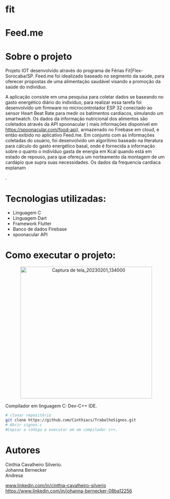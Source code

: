 # fit
# Feed.me

# Sobre o projeto
Projeto IOT desenvolvido através do programa de Férias Fit|Flex-Sorocaba/SP.
  Feed.me foi idealizado baseado no segmento da saúde, para oferecer propostas de uma alimentação saudável visando a promoção da saúde do indivíduo.
  
   A aplicação consiste em uma pesquisa para coletar dados se baseando no gasto energético diário do indivíduo, para realizar essa tarefa foi desenvolvido um firmware no microcontrolador ESP 32 conectado ao sensor Heart Beat Rate para medir os batimentos cardiacos, simulando um smartwatch.
  Os dados da informação nutricional dos alimentos são coletados através da API spoonacular ( mais informações disponível em https://spoonacular.com/food-api), armazenado no Firebase em cloud, e então exibido no aplicativo Feed.me. Em conjunto com as informações coletadas do usuário, foi desenvolvido um algorítimo baseado na literatura para cálculo do gasto energético basal, onde é fornecida a informação sobre o quanto o indivíduo gasta de energia em Kcal quando está em estado de repouso, para que ofereça um norteamento da montagem de um cardápio que supra suas necessidades.
  Os dados da frequencia cardíaca explanam
  





.

# Tecnologias utilizadas:
- Linguagem C
- Linguagem Dart
- Framework Flutter
- Banco de dados Firebase
- spoonacular API

# Como executar o projeto:

<div align="center">
<img width="411" alt="Captura de tela_20230201_134000" src="https://user-images.githubusercontent.com/91417907/216117287-52f84c37-5ba5-42a0-97f9-cd9ea2766584.png">
</div>


Compilador em linguagem C:
Dev-C++ IDE.

```bash
# clonar repositório
git clone https://github.com/Cinthiacs/TrabalhoSignos.git
# Abrir signos.c 
#Copiar o código e executar em um compilador c++.

```
# Autores
Cinthia Cavalheiro Silverio. <br />
Johanna Bernecker <br />
Andresa <br />

www.linkedin.com/in/cinthia-cavalheiro-silverio <br />
https://www.linkedin.com/in/johanna-bernecker-08ba12256 <br />





